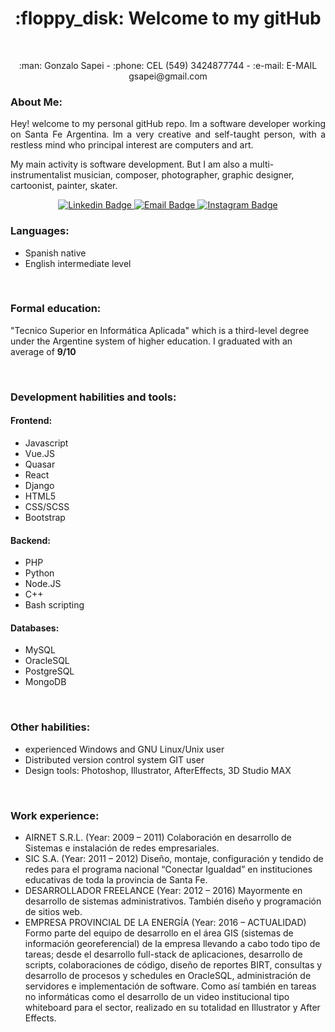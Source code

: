 <h1 align="center"> :floppy_disk: Welcome to my gitHub </h1>
<br/>

<p align="center">
:man: Gonzalo Sapei
- :phone: CEL (549) 3424877744 
- :e-mail: E-MAIL gsapei@gmail.com
</p>

<h3> About Me: </h3>
<p align="justify">
Hey! welcome to my personal gitHub repo. Im a software developer working on Santa Fe Argentina.
Im a very creative and self-taught person, with a restless mind who principal interest are computers and art.

My main activity is software development. But I am also a multi-instrumentalist musician, composer, photographer, graphic designer, cartoonist, painter, skater.
</p>
<p align="center">
<a target="_blank" href="https://www.linkedin.com/in/gonzalo-sapei-810065235/">
<img src="https://img.shields.io/badge/-gsapei-blue?style=for-the-badge&logo=Linkedin&logoColor=white&link=https://www.linkedin.com/in/gsapei" alt="Linkedin Badge">
</a>
<a target="_blank" href="mailto:gsapei@gmail.com">
<img src="https://img.shields.io/badge/-gmail-orange?&style=for-the-badge&logo=Gmail&logoColor=white&link=maito:tanyaleepr@gmail.com" alt="Email Badge">
</a>
<a target="_blank" href="https://www.instagram.com/gsapei/">
<img src="https://img.shields.io/badge/-gsapei-purple?style=for-the-badge&logo=Instagram&logoColor=white&link=https://www.instagram.com/gsapei/" alt="Instagram Badge">
</a>

<h3> Languages: </h3>
<ul>
  <li>Spanish native</li>
  <li>English intermediate level</li>
</ul>

<br/>

<h3> Formal education: </h3>
<p> "Tecnico Superior en Informática Aplicada" which is a third-level degree under the Argentine system of higher education. I graduated with an average of <b>9/10</b> </p>

<br/>


<h3> Development habilities and tools: </h3>

<h4> Frontend: </h4>
<ul>
  <li> Javascript </li>
  <li> Vue.JS </li>
  <li> Quasar </li>
  <li> React </li>
  <li> Django </li>
  <li> HTML5 </li>
  <li> CSS/SCSS </li>
  <li> Bootstrap </li>
</ul>

<h4> Backend: </h4>
<ul>
  <li> PHP </li>
  <li> Python </li>
  <li> Node.JS </li>
  <li> C++ </li>
  <li> Bash scripting </li>
</ul>

<h4> Databases: </h4>
<ul>
  <li> MySQL </li>
  <li> OracleSQL </li>
  <li> PostgreSQL </li>
  <li> MongoDB </li>
</ul>

<br/>

<h3> Other habilities: </h3>
<ul>
  <li> experienced Windows and GNU Linux/Unix user </li>
  <li> Distributed version control system GIT user</li>
  <li> Design tools: Photoshop, Illustrator, AfterEffects, 3D Studio MAX</li>
</ul>

<br/>

<h3> Work experience: </h3>
<ul>
  <li>
  AIRNET S.R.L. (Year: 2009 – 2011) Colaboración en desarrollo de Sistemas e instalación de redes empresariales.
  </li>

  <li> SIC S.A. (Year: 2011 – 2012) Diseño, montaje, configuración y tendido de redes para el programa nacional “Conectar Igualdad” en instituciones educativas de toda la provincia de Santa Fe.
  </li>

  <li>
  DESARROLLADOR FREELANCE (Year: 2012 – 2016) Mayormente en desarrollo de sistemas administrativos. También diseño y programación de sitios web.
  </li>

  <li>
  EMPRESA PROVINCIAL DE LA ENERGÍA (Year: 2016 – ACTUALIDAD) Formo parte del equipo de desarrollo en el área GIS (sistemas de información georeferencial) de la empresa llevando a cabo todo tipo de tareas; desde el desarrollo full-stack de aplicaciones, desarrollo de scripts, colaboraciones de código, diseño de reportes BIRT, consultas y desarrollo de procesos y schedules en OracleSQL, administración de servidores e implementación de software. Como así también en tareas no informáticas como el desarrollo de un video institucional tipo whiteboard para el sector, realizado en su totalidad en Illustrator y After Effects.
  </li>
</ul>  

